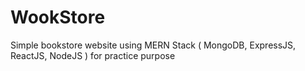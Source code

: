 # WookStore

Simple bookstore website using MERN Stack ( MongoDB, ExpressJS, ReactJS, NodeJS ) for practice purpose
